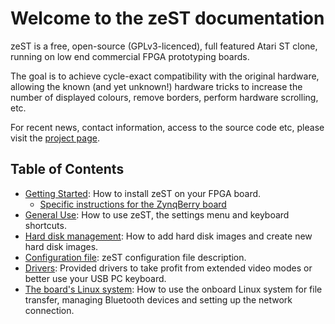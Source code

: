 # Welcome to the zeST documentation

zeST is a free, open-source (GPLv3-licenced), full featured Atari ST clone, running on low end commercial FPGA prototyping boards.

The goal is to achieve cycle-exact compatibility with the original hardware,
allowing the known (and yet unknown!) hardware tricks to increase the number of displayed colours,
remove borders, perform hardware scrolling, etc.

For recent news, contact information, access to the source code etc, please visit the [project page](https://zest.sector1.fr/).

## Table of Contents

- [Getting Started](getting-started): How to install zeST on your FPGA board.
    - [Specific instructions for the ZynqBerry board](zynqberry_setup)
- [General Use](general_use): How to use zeST, the settings menu and keyboard shortcuts.
- [Hard disk management](hard_disk): How to add hard disk images and create new hard disk images.
- [Configuration file](config_file): zeST configuration file description.
- [Drivers](drivers): Provided drivers to take profit from extended video modes or better use your USB PC keyboard.
- [The board's Linux system](linux): How to use the onboard Linux system for file transfer, managing Bluetooth devices and setting up the network connection.
